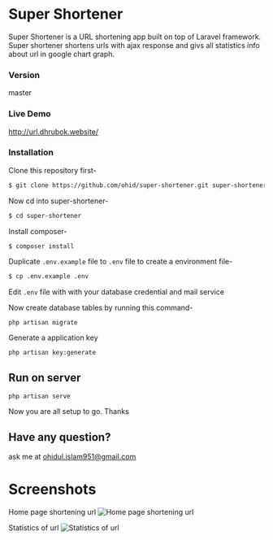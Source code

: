 # Super Shortener

Super Shortener is a URL shortening app built on top of Laravel framework. 
Super shortener shortens urls with ajax response and givs all statistics info about url in google chart graph.


### Version
master

### Live Demo
http://url.dhrubok.website/

### Installation

Clone this repository first-
```sh
$ git clone https://github.com/ohid/super-shortener.git super-shortener
```

Now cd into super-shortener-
```sh
$ cd super-shortener
```

Install composer-
```sh
$ composer install  
```

Duplicate `.env.example` file to `.env` file to create a environment file-
```sh
$ cp .env.example .env
```

Edit `.env` file with with your database credential and mail service

Now create database tables by running this command-
```
php artisan migrate
```

Generate a application key
```
php artisan key:generate
```

## Run on server
```
php artisan serve
```


Now you are all setup to go. Thanks

## Have any  question?
ask me at ohidul.islam951@gmail.com


# Screenshots

Home page shortening url
![Home page shortening url](https://i.imgur.com/qCSbYtX.png)

Statistics of url
![Statistics of url](https://i.imgur.com/IDT7iAH.png)
